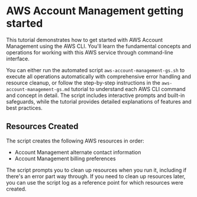 # AWS Account Management getting started

This tutorial demonstrates how to get started with AWS Account Management using the AWS CLI. You'll learn the fundamental concepts and operations for working with this AWS service through command-line interface.

You can either run the automated script `aws-account-management-gs.sh` to execute all operations automatically with comprehensive error handling and resource cleanup, or follow the step-by-step instructions in the `aws-account-management-gs.md` tutorial to understand each AWS CLI command and concept in detail. The script includes interactive prompts and built-in safeguards, while the tutorial provides detailed explanations of features and best practices.

## Resources Created

The script creates the following AWS resources in order:

- Account Management alternate contact information
- Account Management billing preferences

The script prompts you to clean up resources when you run it, including if there's an error part way through. If you need to clean up resources later, you can use the script log as a reference point for which resources were created.